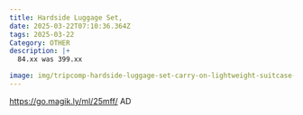 ```yaml
---
title: Hardside Luggage Set,
date: 2025-03-22T07:10:36.364Z
tags: 2025-03-22
Category: OTHER
description: |+
  84.xx was 399.xx

image: img/tripcomp-hardside-luggage-set-carry-on-lightweight-suitcase-set-of-3piece-with-spinner-wheels-tsa-lock-21inch-25inch-29inch-wine-red_886293ad-f0b2-4d6a-a7d4-cca2d17a6c25.c22f1247daf983c6371670efa85c8d65.jpeg
---
```

https://go.magik.ly/ml/25mff/
AD